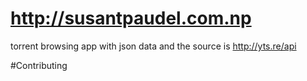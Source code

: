 # http://susantpaudel.com.np
torrent browsing app with json data and the source is http://yts.re/api

#Contributing
